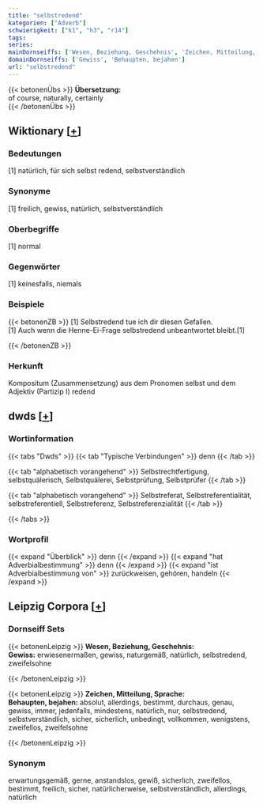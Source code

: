 ```yaml
---
title: "selbstredend"
kategorien: ["Adverb"]
schwierigkeit: ["k1", "h3", "r14"]
tags:
series:
mainDornseiffs: ['Wesen, Beziehung, Geschehnis', 'Zeichen, Mitteilung, Sprache']
domainDornseiffs: ['Gewiss', 'Behaupten, bejahen']
url: "selbstredend"
---
```


{{< betonenÜbs >}}
**Übersetzung:**  
of course, naturally, certainly  
{{< /betonenÜbs >}}

## Wiktionary [[+](https://de.wiktionary.org/wiki/selbstredend)]

### Bedeutungen
[1] natürlich, für sich selbst redend, selbstverständlich  

### Synonyme
[1] freilich, gewiss, natürlich, selbstverständlich  

### Oberbegriffe
[1] normal  

### Gegenwörter
[1] keinesfalls, niemals  

### Beispiele
{{< betonenZB >}}
[1] Selbstredend tue ich dir diesen Gefallen.  
[1] Auch wenn die Henne-Ei-Frage selbstredend unbeantwortet bleibt.[1]  

{{< /betonenZB >}}
### Herkunft
Kompositum (Zusammensetzung) aus dem Pronomen selbst und dem Adjektiv (Partizip I) redend  



## dwds [[+](https://www.dwds.de/wb/selbstredend)]

### Wortinformation
{{< tabs "Dwds" >}}
{{< tab "Typische Verbindungen" >}}
denn
{{< /tab >}}

{{< tab "alphabetisch vorangehend" >}}
Selbstrechtfertigung, selbstquälerisch, Selbstquälerei, Selbstprüfung, Selbstprüfer
{{< /tab >}}

{{< tab "alphabetisch vorangehend" >}}
Selbstreferat, Selbstreferentialität, selbstreferentiell, Selbstreferenz, Selbstreferenzialität
{{< /tab >}}

{{< /tabs >}}

### Wortprofil
{{< expand "Überblick" >}} denn {{< /expand >}}
{{< expand "hat Adverbialbestimmung" >}} denn {{< /expand >}}
{{< expand "ist Adverbialbestimmung von" >}} zurückweisen, gehören, handeln {{< /expand >}}

## Leipzig Corpora [[+](https://corpora.uni-leipzig.de/en/res?word=selbstredend&corpusId=deu_newscrawl-public_2018)]

### Dornseiff Sets
{{< betonenLeipzig >}}
**Wesen, Beziehung, Geschehnis:**  
**Gewiss:** erwiesenermaßen, gewiss, naturgemäß, natürlich, selbstredend, zweifelsohne  

{{< /betonenLeipzig >}}


{{< betonenLeipzig >}}
**Zeichen, Mitteilung, Sprache:**  
**Behaupten, bejahen:** absolut, allerdings, bestimmt, durchaus, genau, gewiss, immer, jedenfalls, mindestens, natürlich, nur, selbstredend, selbstverständlich, sicher, sicherlich, unbedingt, vollkommen, wenigstens, zweifellos, zweifelsohne  

{{< /betonenLeipzig >}}

### Synonym
erwartungsgemäß, gerne, anstandslos, gewiß, sicherlich, zweifellos, bestimmt, freilich, sicher, natürlicherweise, selbstverständlich, allerdings, natürlich


